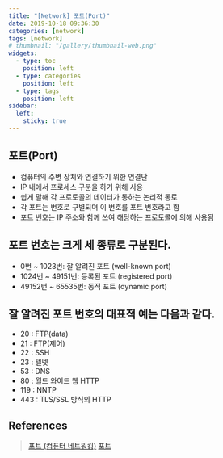 ```yaml
---
title: "[Network] 포트(Port)"
date: 2019-10-18 09:36:30
categories: [network]
tags: [network]
# thumbnail: "/gallery/thumbnail-web.png"
widgets:
  - type: toc
    position: left
  - type: categories
    position: left
  - type: tags
    position: left
sidebar:
  left:
    sticky: true
---
```


## 포트(Port)

* 컴퓨터의 주변 장치와 연결하기 위한 연결단
* IP 내에서 프로세스 구분을 하기 위해 사용
* 쉽게 말해 각 프로토콜의 데이터가 통하는 논리적 통로
* 각 포트는 번호로 구별되며 이 번호를 포트 번호라고 함
* 포트 번호는 IP 주소와 함께 쓰여 해당하는 프로토콜에 의해 사용됨

<!-- more -->

## 포트 번호는 크게 세 종류로 구분된다.

* 0번 ~ 1023번: 잘 알려진 포트 (well-known port)
* 1024번 ~ 49151번: 등록된 포트 (registered port)
* 49152번 ~ 65535번: 동적 포트 (dynamic port)

## 잘 알려진 포트 번호의 대표적 예는 다음과 같다.

* 20 : FTP(data)
* 21 : FTP(제어)
* 22 : SSH
* 23 : 텔넷
* 53 : DNS
* 80 : 월드 와이드 웹 HTTP
* 119 : NNTP
* 443 : TLS/SSL 방식의 HTTP

## References
> [포트 (컴퓨터 네트워킹)](https://ko.wikipedia.org/wiki/포트_(컴퓨터_네트워킹))  
> [포트](https://namu.wiki/w/포트)  

<script src="https://ads-partners.coupang.com/g.js"></script>
<script>new PartnersCoupang.G({ id:390604 });</script>
